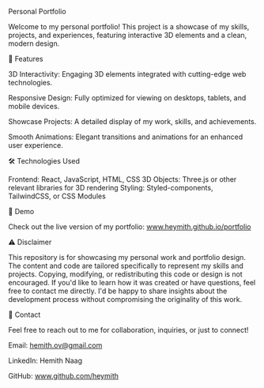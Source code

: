 Personal Portfolio

Welcome to my personal portfolio! This project is a showcase of my skills, projects, and experiences, featuring interactive 3D elements and a clean, modern design.

🚀 Features

3D Interactivity:
Engaging 3D elements integrated with cutting-edge web technologies.

Responsive Design: 
Fully optimized for viewing on desktops, tablets, and mobile devices.

Showcase Projects: 
A detailed display of my work, skills, and achievements.

Smooth Animations: Elegant transitions and animations for an enhanced user experience.

🛠️ Technologies Used

Frontend: React, JavaScript, HTML, CSS
3D Objects: Three.js or other relevant libraries for 3D rendering
Styling: Styled-components, TailwindCSS, or CSS Modules

🎨 Demo

Check out the live version of my portfolio: www.heymith.github.io/portfolio


⚠️ Disclaimer

This repository is for showcasing my personal work and portfolio design. The content and code are tailored specifically to represent my skills and projects. Copying, modifying, or redistributing this code or design is not encouraged.
If you'd like to learn how it was created or have questions, feel free to contact me directly. I'd be happy to share insights about the development process without compromising the originality of this work.


📧 Contact

Feel free to reach out to me for collaboration, inquiries, or just to connect!


Email: hemith.ov@gmail.com

LinkedIn: Hemith Naag

GitHub: www.github.com/heymith
